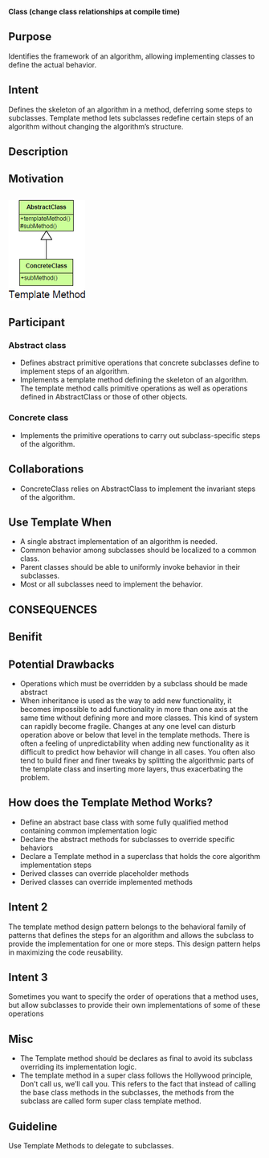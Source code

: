 **Class (change class relationships at compile time)**

## Purpose
Identifies the framework of an algorithm, allowing implementing classes to define the actual behavior.

## Intent
Defines the skeleton of an algorithm in a method, deferring some steps to subclasses. Template method lets subclasses redefine certain steps of an algorithm without changing the algorithm’s structure.

## Description

## Motivation

##
![alt text](./Images/Template-1.md.png "Template Design Pattern")
##

## Participant
### Abstract class
+   Defines abstract primitive operations that concrete subclasses define to implement steps of an algorithm.
+   Implements a template method defining the skeleton of an algorithm. The template method calls primitive operations as well as operations defined in AbstractClass or those of other objects.

### Concrete class
+   Implements the primitive operations to carry out subclass-specific steps of the algorithm.

## Collaborations
+   ConcreteClass relies on AbstractClass to implement the invariant steps of the algorithm.

## Use Template When
+   A single abstract implementation of an algorithm is needed.
+   Common behavior among subclasses should be localized to a common class.
+   Parent classes should be able to uniformly invoke behavior in their subclasses.
+   Most or all subclasses need to implement the behavior.

## CONSEQUENCES

## Benifit


## Potential Drawbacks
+   Operations which must be overridden by a subclass should be made abstract
+   When inheritance is used as the way to add new functionality, it becomes impossible to add functionality in more than one axis at the same time without defining more and more classes.  This kind of system can rapidly become fragile. Changes at any one level can disturb operation above or below that level in the template methods. There is often a feeling of unpredictability when adding new functionality as it difficult to predict how behavior will change in all cases. You often also tend to build finer and finer tweaks by splitting the algorithmic parts of the template class and inserting more layers, thus exacerbating the problem.

## How does the Template Method Works?
+   Define an abstract base class with some fully qualified method containing common implementation logic
+   Declare the abstract methods for subclasses to override specific behaviors
+   Declare a Template method in a superclass that holds the core algorithm implementation steps
+   Derived classes can override placeholder methods
+   Derived classes can override implemented methods

## Intent 2
The template method design pattern belongs to the behavioral family of patterns that defines the steps for an algorithm and allows the subclass to provide the implementation for one or more steps. This design pattern helps in maximizing the code reusability.

## Intent 3
Sometimes you want to specify the order of operations that a method uses, but allow subclasses to provide their own implementations of some of these operations

## Misc
+   The Template method should be declares as final to avoid its subclass overriding its implementation logic.
+   The template method in a super class follows the Hollywood principle, Don’t call us, we’ll call you. This refers to the fact that instead of calling the base class methods in the subclasses, the methods from the subclass are called form super class template method.

## Guideline
Use Template Methods to delegate to subclasses.




